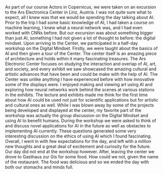 As part of our course Actors in Copernicus, we were taken on an excursion to the Ars Electronica Center in Linz, Austria. I was not quite sure what to expect, all I knew was that we would be spending the day talking about AI. Prior to the trip I had some basic knowledge of AI, I had taken a course on machine learning, I knew what a neural network was, and I had even worked with CNNs before. But our excursion was about something bigger than just AI, something I had not given a lot of thought to before: the digital mindset. 
Upon arriving to the Center, we participated in a half-day workshop on the Digital Mindset. Firstly, we were taught about the basics of AI and then given a tour of the Center. The center itself is an amazing piece of architecture and holds within it many fascinating treasures. The Ars Electronic Center focuses on studying the interaction and overlap of AI, art, and society, and every exhibit we saw showcased the amazing cultural and artistic advances that have been and could be make with the help of AI. The Center was unlike anything I have experienced before with how innovative some of the displays were. I enjoyed making and viewing art using AI and exploring how neural networks work behind the scenes at various stations in the exhibits. The lecture and exhibits made me think for the first time about how AI could be used not just for scientific applications but for artistic and cultural ones as well. While I was blown away by some of the projects being developed and displayed at the center, my favorite part of the workshop was actually the group discussion on the Digital Mindset and using AI to benefit humans. During the workshop we were asked to think of and discuss novel applications for AI in the future as well as obstacles to implementing AI currently. These questions generated some very interesting discussion on the ethics of using AI which I found fascinating. Overall, I went in with few expectations for the day, and left with a million new thoughts and a great deal of excitement and curiosity for the future. 
Our day did not end at the workshop however. After, leaving the center we drove to Gasthaus zur Gis for some food. How could we not, given the name of the restaurant. The food was delicious and so we ended the day with both our stomachs and minds full. 
